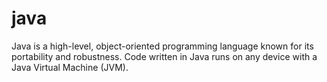 # java
Java is a high-level, object-oriented programming language known for its portability and robustness. Code written in Java runs on any device with a Java Virtual Machine (JVM). 

